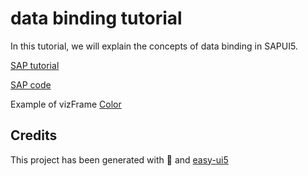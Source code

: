 # data binding tutorial
In this tutorial, we will explain the concepts of data binding in SAPUI5.

[SAP tutorial](https://sapui5.hana.ondemand.com/#/topic/e5310932a71f42daa41f3a6143efca9c)

[SAP code](https://sapui5.hana.ondemand.com/#/entity/sap.ui.core.tutorial.databinding)

Example of vizFrame [Color](https://sapui5.hana.ondemand.com/#/entity/sap.viz.ui5.controls.VizFrame/sample/sap.viz.sample.CustomColor)

## Credits
This project has been generated with 💙 and [easy-ui5](https://github.com/SAP)
